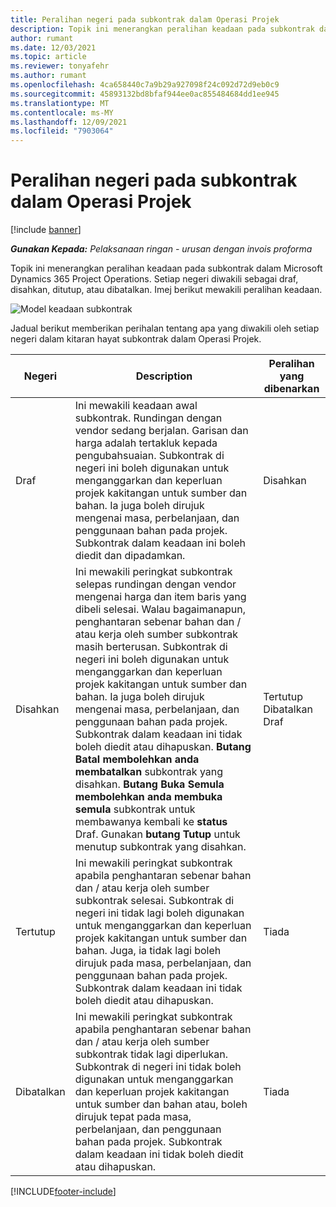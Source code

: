 ```yaml
---
title: Peralihan negeri pada subkontrak dalam Operasi Projek
description: Topik ini menerangkan peralihan keadaan pada subkontrak dalam Microsoft Dynamics 365 Project Operations kerana subkontrak dicipta, dilaksanakan dan ditutup.
author: rumant
ms.date: 12/03/2021
ms.topic: article
ms.reviewer: tonyafehr
ms.author: rumant
ms.openlocfilehash: 4ca658440c7a9b29a927098f24c092d72d9eb0c9
ms.sourcegitcommit: 45893132bd8bfaf944ee0ac855484684dd1ee945
ms.translationtype: MT
ms.contentlocale: ms-MY
ms.lasthandoff: 12/09/2021
ms.locfileid: "7903064"
---
```

# <a name="state-transitions-on-a-subcontract-in-project-operations"></a>Peralihan negeri pada subkontrak dalam Operasi Projek

[!include [banner](../../includes/dataverse-preview.md)]

_**Gunakan Kepada:** Pelaksanaan ringan - urusan dengan invois proforma_

Topik ini menerangkan peralihan keadaan pada subkontrak dalam Microsoft Dynamics 365 Project Operations. Setiap negeri diwakili sebagai draf, disahkan, ditutup, atau dibatalkan. Imej berikut mewakili peralihan keadaan.

![Model keadaan subkontrak](../media/SubconStates.png)  

Jadual berikut memberikan perihalan tentang apa yang diwakili oleh setiap negeri dalam kitaran hayat subkontrak dalam Operasi Projek.

| Negeri | Description | Peralihan yang dibenarkan |
| --- | --- | --- |
| Draf | Ini mewakili keadaan awal subkontrak. Rundingan dengan vendor sedang berjalan. Garisan dan harga adalah tertakluk kepada pengubahsuaian. Subkontrak di negeri ini boleh digunakan untuk menganggarkan dan keperluan projek kakitangan untuk sumber dan bahan. Ia juga boleh dirujuk mengenai masa, perbelanjaan, dan penggunaan bahan pada projek. Subkontrak dalam keadaan ini boleh diedit dan dipadamkan. | Disahkan |
| Disahkan | Ini mewakili peringkat subkontrak selepas rundingan dengan vendor mengenai harga dan item baris yang dibeli selesai. Walau bagaimanapun, penghantaran sebenar bahan dan / atau kerja oleh sumber subkontrak masih berterusan. Subkontrak di negeri ini boleh digunakan untuk menganggarkan dan keperluan projek kakitangan untuk sumber dan bahan. Ia juga boleh dirujuk mengenai masa, perbelanjaan, dan penggunaan bahan pada projek. Subkontrak dalam keadaan ini tidak boleh diedit atau dihapuskan. **Butang Batal membolehkan anda membatalkan** subkontrak yang disahkan. **Butang Buka Semula membolehkan anda membuka semula** subkontrak untuk membawanya kembali ke **status** Draf. Gunakan **butang Tutup** untuk menutup subkontrak yang disahkan. | Tertutup <br> Dibatalkan <br> Draf |
| Tertutup | Ini mewakili peringkat subkontrak apabila penghantaran sebenar bahan dan / atau kerja oleh sumber subkontrak selesai. Subkontrak di negeri ini tidak lagi boleh digunakan untuk menganggarkan dan keperluan projek kakitangan untuk sumber dan bahan. Juga, ia tidak lagi boleh dirujuk pada masa, perbelanjaan, dan penggunaan bahan pada projek. Subkontrak dalam keadaan ini tidak boleh diedit atau dihapuskan. | Tiada |
| Dibatalkan | Ini mewakili peringkat subkontrak apabila penghantaran sebenar bahan dan / atau kerja oleh sumber subkontrak tidak lagi diperlukan. Subkontrak di negeri ini tidak boleh digunakan untuk menganggarkan dan keperluan projek kakitangan untuk sumber dan bahan atau, boleh dirujuk tepat pada masa, perbelanjaan, dan penggunaan bahan pada projek. Subkontrak dalam keadaan ini tidak boleh diedit atau dihapuskan. | Tiada |


[!INCLUDE[footer-include](../../includes/footer-banner.md)]
